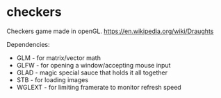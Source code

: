 # checkers

Checkers game made in openGL. https://en.wikipedia.org/wiki/Draughts

Dependencies:
  
  * GLM - for matrix/vector math
  * GLFW - for opening a window/accepting mouse input
  * GLAD - magic special sauce that holds it all together
  * STB - for loading images
  * WGLEXT - for limiting framerate to monitor refresh speed
